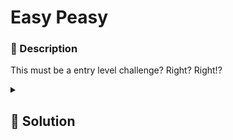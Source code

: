 # Easy Peasy

### 📄 Description
This must be a entry level challenge? Right? Right!?


<details>
    <summary>
        <h2>🔑 Solution</h2>
    </summary>


We can easly:
- Convert the `x`'s and `y`'s to `0` and `1`;
- Convert binary to ascii.

<h3> 🚩 Flag </h3>

```plain
SPRITZCTF={encryption000001}
```
</details>